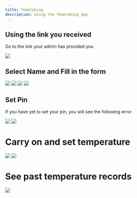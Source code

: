 ```yaml
---
title: Temptaking
description: Using the Temptaking app
---
```


## Using the link you received

Go to the link your admin has provided you

![](/temptaking-guide/screenshots/Initial_Page.PNG)

## Select Name and Fill in the form

![](/temptaking-guide/screenshots/Select_Name.PNG)
![](/temptaking-guide/screenshots/Select_Time.PNG)
![](/temptaking-guide/screenshots/Select_Pin.PNG)
![](/temptaking-guide/screenshots/Fill_1.PNG)

## Set Pin

If you have yet to set your pin, you will see the following error

![](/temptaking-guide/screenshots/First_Set_Pin_Error.PNG)
![](/temptaking-guide/screenshots/First_Set_Pin.PNG)

# Carry on and set temperature

![](/temptaking-guide/screenshots/Fill_2.PNG)
![](/temptaking-guide/screenshots/Submit.PNG)

# See past temperature records

![](/temptaking-guide/screenshots/View_Temperature.PNG)
